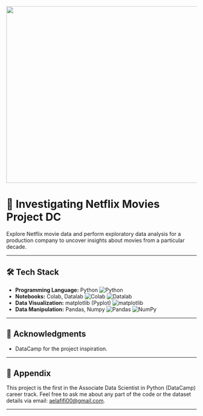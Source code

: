 <div style="text-align: center;">
  <img src="https://miro.medium.com/v2/resize:fit:2000/0*ohoJM_4muwfaHIA9" width="600" height="466">
</div>

# 🎥 Investigating Netflix Movies Project DC

Explore Netflix movie data and perform exploratory data analysis for a production company to uncover insights about movies from a particular decade.

---

## 🛠️ Tech Stack

-  **Programming Language:** Python ![Python](https://img.shields.io/badge/Python-3776AB?style=for-the-badge&logo=python&logoColor=white)
- **Notebooks:** Colab, Datalab ![Colab](https://img.shields.io/badge/Colab-F9AB00?style=for-the-badge&logo=google-colab&color=525252) ![Datalab](https://img.shields.io/badge/Datalab-4285F4?style=for-the-badge&logo=google&logoColor=white) 
- **Data Visualization:** matplotlib (Pyplot) ![matplotlib](https://img.shields.io/badge/matplotlib-ffffff?style=for-the-badge&logo=matplotlib&logoColor=black) 
-  **Data Manipulation:** Pandas, Numpy ![Pandas](https://img.shields.io/badge/Pandas-150458?style=for-the-badge&logo=pandas&logoColor=white) ![NumPy](https://img.shields.io/badge/NumPy-013243?style=for-the-badge&logo=numpy&logoColor=white)

---


## 🙏 Acknowledgments
- DataCamp for the project inspiration.

---

## 📄 Appendix

This project is the first in the Associate Data Scientist in Python (DataCamp) career track. Feel free to ask me about any part of the code or the dataset details via email: [aelafifi00@gmail.com](mailto:aelafifi00@gmail.com).

---
